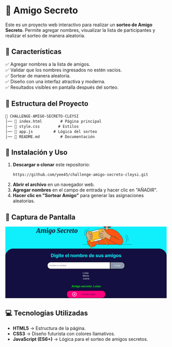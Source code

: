 # 🎁 Amigo Secreto 

Este es un proyecto web interactivo para realizar un **sorteo de Amigo Secreto**. Permite agregar nombres, visualizar la lista de participantes y realizar el sorteo de manera aleatoria.

## 🚀 Características

✅ Agregar nombres a la lista de amigos.\
✅ Validar que los nombres ingresados no estén vacíos.\
✅ Sortear de manera aleatoria.\
✅ Diseño con una interfaz atractiva y moderna.\
✅ Resultados visibles en pantalla después del sorteo.

## 📂 Estructura del Proyecto

```
📁 CHALLENGE-AMIGO-SECRETO-CLEYSI
│── 📄 index.html        # Página principal
│── 🎨 style.css        # Estilos
│── 📜 app.js         # Lógica del sorteo
│── 📄 README.md         # Documentación
```

## 📜 Instalación y Uso

1. **Descargar o clonar** este repositorio:
   ```sh
   https://github.com/yee45/challenge-amigo-secreto-cleysi.git
   ```
2. **Abrir el archivo** en un navegador web.
3. **Agregar nombres** en el campo de entrada y hacer clic en "AÑADIR".
4. **Hacer clic en "Sortear Amigo"** para generar las asignaciones aleatorias.
   
## 🎨 Captura de Pantalla

![Amigo Secreto](assets/amigo-secreto.png)


## 💻 Tecnologías Utilizadas

- **HTML5** → Estructura de la página.
- **CSS3** → Diseño futurista con colores llamativos.
- **JavaScript (ES6+)** → Lógica para el sorteo de amigos secretos.
